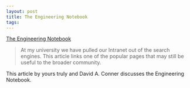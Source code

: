 ```yaml
---
layout: post
title: The Engineering Notebook
tags: 
---
```

[The Engineering Notebook][1]

> At my university we have pulled our Intranet out of the search engines.
This article links one of the popular pages that may still be useful to the
broader community. 

This article by yours truly and David A. Conner discusses the Engineering
Notebook.

[1]: http://www-ece.eng.uab.edu/DGreen/notebook.html

